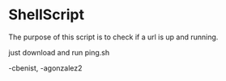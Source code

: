 # ShellScript

The purpose of this script is to check if a url is up and running.

just download and run ping.sh 

-cbenist, -agonzalez2
